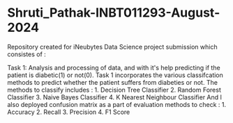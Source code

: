 # Shruti_Pathak-INBT011293-August-2024

Repository created for iNeubytes Data Science project submission which consistes of :

Task 1: Analysis and processing of data, and with it's help predicting if the patient is diabetic(1) or not(0). Task 1 incorporates the various classifcation methods to predict
        whether the patient suffers from diabeties or not. The methods to classify includes :
		    1. Decision Tree Classifier
	        2. Random Forest Classifier
		    3. Naive Bayes Classifier
	        4. K Nearest Neighbour Classifier
		 And I also deployed confusion matrix as a part of evaluation methods to check :
            1. Accuracy
			2. Recall
            3. Precision
			4. F1 Score 
